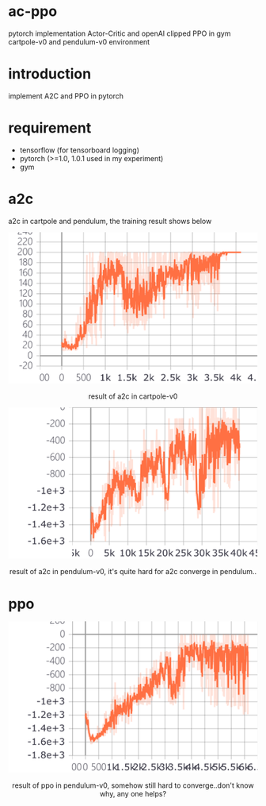 # ac-ppo
pytorch implementation Actor-Critic and openAI clipped PPO in gym cartpole-v0 and pendulum-v0 environment

# introduction
implement A2C and PPO in pytorch

# requirement 

- tensorflow (for tensorboard logging)
- pytorch (>=1.0, 1.0.1 used in my experiment)
- gym

# a2c

a2c in cartpole and pendulum, the training result shows below

![a2c-cartpole](./a2c-cartpole-result.png)
<center>result of a2c in cartpole-v0</center>

![a2c-pendulum](./a2c-pendulum-result.png)
<center>result of a2c in pendulum-v0, it's quite hard for a2c converge in pendulum.. </center>

# ppo
![ppo-pendulum](./ppo-pendulum-result.png)
<center>result of ppo in pendulum-v0, somehow still hard to converge..don't know why, any one helps?</center>

